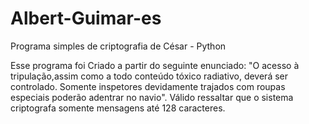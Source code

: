 # Albert-Guimar-es
Programa simples de criptografia de César - Python

Esse programa foi Criado a partir do seguinte enunciado:
"O acesso à tripulação,assim como a todo conteúdo tóxico radiativo, deverá ser controlado.
Somente inspetores devidamente trajados com roupas especiais poderão adentrar no navio".
Válido ressaltar que o sistema criptografa somente mensagens até 128 caracteres.
